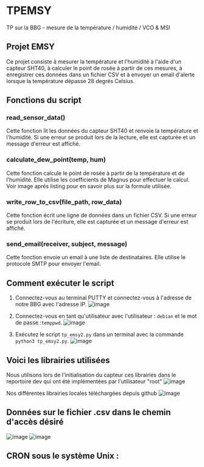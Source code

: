 # TPEMSY
TP sur la BBG - mesure de la température / humidité / VCO & MSI

## Projet EMSY

Ce projet consiste à mesurer la température et l'humidité à l'aide d'un capteur SHT40, à calculer le point de rosée à partir de ces mesures, à enregistrer ces données dans un fichier CSV et à envoyer un email d'alerte lorsque la température dépasse 28 degrés Celsius.

## Fonctions du script

### read_sensor_data()

Cette fonction lit les données du capteur SHT40 et renvoie la température et l'humidité. Si une erreur se produit lors de la lecture, elle est capturée et un message d'erreur est affiché.

### calculate_dew_point(temp, hum)

Cette fonction calcule le point de rosée à partir de la température et de l'humidité. Elle utilise les coefficients de Magnus pour effectuer le calcul. Voir image aprés listing pour en savoir plus sur la formule utilisée.

### write_row_to_csv(file_path, row_data)

Cette fonction écrit une ligne de données dans un fichier CSV. Si une erreur se produit lors de l'écriture, elle est capturée et un message d'erreur est affiché.

### send_email(receiver, subject, message)

Cette fonction envoie un email à une liste de destinataires. Elle utilise le protocole SMTP pour envoyer l'email.

## Comment exécuter le script

1. Connectez-vous au terminal PUTTY et connectez-vous à l'adresse de notre BBG avec l'adresse IP.
![image](https://github.com/kediven/TPEMSY/assets/144989993/b1204ff9-1883-44de-a194-edfe32fcce0b)

2. Connectez-vous en tant qu'utilisateur avec l'utilisateur : `debian` et le mot de passe :`temppwd`.
![image](https://github.com/kediven/TPEMSY/assets/144989993/a4e415fa-d93d-43f3-b960-6412a7bb0a43)

3. Exécutez le script `tp_emsy2.py` dans un terminal avec la commande `python3 tp_emsy2.py`.
![image](https://github.com/kediven/TPEMSY/assets/144989993/06dd8258-955b-40ed-938d-fef907d92de6)

## Voici les librairies utilisées
Nous utilisons lors de l'initialisation du capteur ces librairies dans le reportoire dev qui ont été implémentées par l'utilisateur "root"
![image](https://github.com/kediven/TPEMSY/assets/144989993/e2adff2d-7635-4ca8-b3ec-535e9ba58a07)

Nos différentes librairies locales téléchargées depuis github
![image](https://github.com/kediven/TPEMSY/assets/144989993/05657fe2-0f19-4b8d-b772-c8d1a2762734)

## Données sur le fichier .csv dans le chemin d'accès désiré 
![image](https://github.com/kediven/TPEMSY/assets/144989993/971a0358-423a-457c-99b3-f3b7e2d3394f)
![image](https://github.com/kediven/TPEMSY/assets/144989993/c6d68ed4-affa-433d-8b97-3f646512c902)

## CRON sous le système Unix :


















